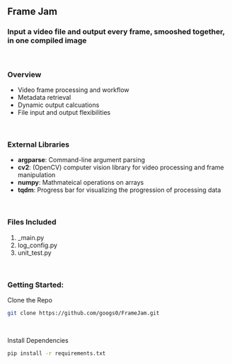 ## Frame Jam
### Input a video file and output every frame, smooshed together, in one compiled image

<br>

### Overview
- Video frame processing and workflow
- Metadata retrieval
- Dynamic output calcuations
- File input and output flexibilities

<br>

### External Libraries
- **argparse**: Command-line argument parsing
- **cv2**: (OpenCV) computer vision library for video processing and frame manipulation
- **numpy**: Mathmateical operations on arrays 
- **tqdm**: Progress bar for visualizing the progression of processing data

<br>

### Files Included
1. _main.py
2. log_config.py
3. unit_test.py

<br>


### Getting Started:
Clone the Repo
```bash
git clone https://github.com/googs0/FrameJam.git
```

<br>

Install Dependencies
```bash
pip install -r requirements.txt
```
